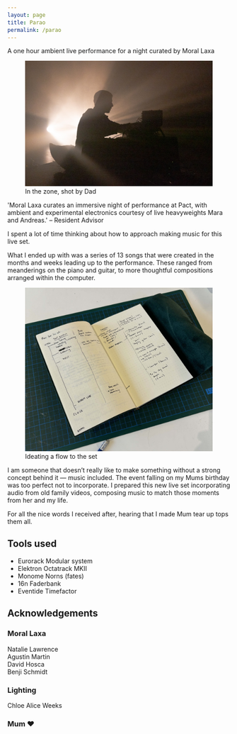 ```yaml
---
layout: page
title: Parao
permalink: /parao
---
```

<p class="callout">A one hour ambient live performance for a night curated by Moral Laxa</p>
<figure class="wide">
<img src="assets/studio/0R6A6864.jpeg">
<figcaption>In the zone, shot by Dad</figcaption>
</figure>
<p class="callout">
    'Moral Laxa curates an immersive night of performance at Pact, with ambient and experimental electronics courtesy of live heavyweights Mara and Andreas.'
    – Resident Advisor
</p>

I spent a lot of time thinking about how to approach making music for this live set.

What I ended up with was a series of 13 songs that were created in the months and weeks leading up to the performance. These ranged from meanderings on the piano and guitar, to more thoughtful compositions arranged within the computer.

<figure>
<img src="assets/studio/parao-notebook.jpg">
<figcaption>Ideating a flow to the set</figcaption>
</figure>

I am someone that doesn’t really like to make something without a strong concept behind it — music included. The event falling on my Mums birthday was too perfect not to incorporate. I prepared this new live set incorporating audio from old family videos, composing music to match those moments from her and my life.

For all the nice words I received after, hearing that I made Mum tear up tops them all.

## Tools used

- Eurorack Modular system
- Elektron Octatrack MKII
- Monome Norns (fates)
- 16n Faderbank
- Eventide Timefactor

## Acknowledgements

### Moral Laxa  
Natalie Lawrence  
Agustin Martin  
David Hosca  
Benji Schmidt  
  
### Lighting
Chloe Alice Weeks  
  
### Mum ❤️